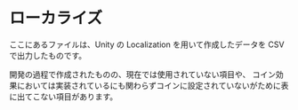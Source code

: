 # ローカライズ

ここにあるファイルは、Unity の Localization を用いて作成したデータを CSV で出力したものです。

開発の過程で作成されたものの、現在では使用されていない項目や、
コイン効果においては実装されているにも関わらずコインに設定されていないがために表に出てこない項目があります。
